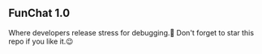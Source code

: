 ## FunChat 1.0

Where developers release stress for debugging.🤣 
Don't forget to star this repo if you like it.😉